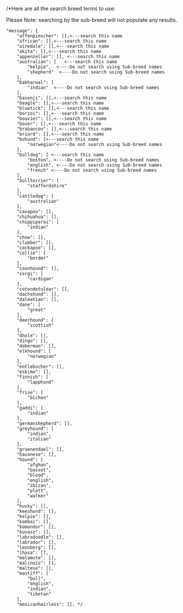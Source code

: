 /*Here are all the search breed terms to use: 

Please Note: searching by the sub-breed will not populate any results.


    "message": {
        "affenpinscher": [],<---search this name
        "african": [],<---search this name
        "airedale": [],<---search this name
        "akita": [],<---search this name
        "appenzeller": [], <---search this name
        "australian": [   <---search this name
            "kelpie",  <----Do not search using Sub-breed names
            "shepherd"  <----Do not search using Sub-breed names
        ],
        "bakharwal": [
            "indian"  <----Do not search using Sub-breed names
        ],
        "basenji": [],<---search this name
        "beagle": [],<---search this name
        "bluetick": [],<---search this name
        "borzoi": [],<---search this name
        "bouvier": [],<---search this name
        "boxer": [],<---search this name
        "brabancon": [],<---search this name
        "briard": [],<---search this name
        "buhund": [<---search this name
            "norwegian"<----Do not search using Sub-breed names 
        ],
        "bulldog": [ <---search this name
            "boston", <----Do not search using Sub-breed names 
            "english", <----Do not search using Sub-breed names 
            "french" <----Do not search using Sub-breed names 
        ],
        "bullterrier": [
            "staffordshire"
        ],
        "cattledog": [
            "australian"
        ],
        "cavapoo": [],
        "chihuahua": [],
        "chippiparai": [
            "indian"
        ],
        "chow": [],
        "clumber": [],
        "cockapoo": [],
        "collie": [
            "border"
        ],
        "coonhound": [],
        "corgi": [
            "cardigan"
        ],
        "cotondetulear": [],
        "dachshund": [],
        "dalmatian": [],
        "dane": [
            "great"
        ],
        "deerhound": [
            "scottish"
        ],
        "dhole": [],
        "dingo": [],
        "doberman": [],
        "elkhound": [
            "norwegian"
        ],
        "entlebucher": [],
        "eskimo": [],
        "finnish": [
            "lapphund"
        ],
        "frise": [
            "bichon"
        ],
        "gaddi": [
            "indian"
        ],
        "germanshepherd": [],
        "greyhound": [
            "indian",
            "italian"
        ],
        "groenendael": [],
        "havanese": [],
        "hound": [
            "afghan",
            "basset",
            "blood",
            "english",
            "ibizan",
            "plott",
            "walker"
        ],
        "husky": [],
        "keeshond": [],
        "kelpie": [],
        "kombai": [],
        "komondor": [],
        "kuvasz": [],
        "labradoodle": [],
        "labrador": [],
        "leonberg": [],
        "lhasa": [],
        "malamute": [],
        "malinois": [],
        "maltese": [],
        "mastiff": [
            "bull",
            "english",
            "indian",
            "tibetan"
        ], 
        "mexicanhairless": [], */